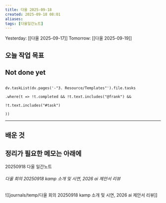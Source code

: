 ```yaml
---
title: 다울 2025-09-18
created: 2025-09-18 08:01
aliases: 
tags: [다울일간노트]
---
```



Yesterday: [[다울 2025-09-17]] 
Tomorrow: [[다울 2025-09-19]] 


## 오늘 작업 목표




## Not done yet

```dataviewjs

dv.taskList(dv.pages('-"3. Resource/Templates"').file.tasks

.where(t => !t.completed && !t.text.includes("@frank") &&

!t.text.includes("#task")

))

```

---

## 배운 것




## 정리가 필요한 메모는 아래에


20250918 다울 일간노트
  
###### 다울 회의 20250918 kamp 소개 및 시연, 2026 ai 제안서 리뷰
![[journals/temp/다울 회의 20250918 kamp 소개 및 시연, 2026 ai 제안서 리뷰]]

